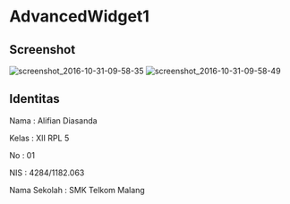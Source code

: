 # AdvancedWidget1

## Screenshot
![screenshot_2016-10-31-09-58-35](https://cloud.githubusercontent.com/assets/22438078/19843447/0eedf5ae-9f55-11e6-876d-5e0152ecd933.jpg)
![screenshot_2016-10-31-09-58-49](https://cloud.githubusercontent.com/assets/22438078/19843448/0ef6d93a-9f55-11e6-82c9-b73c5ae46ece.jpg)

## Identitas 
Nama          : Alifian Diasanda

Kelas         : XII RPL 5

No            : 01

NIS           : 4284/1182.063

Nama Sekolah  : SMK Telkom Malang
